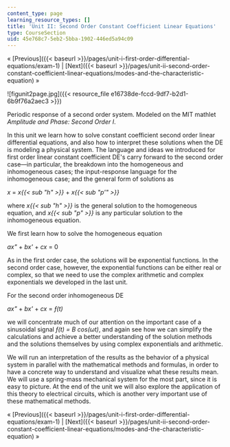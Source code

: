 ```yaml
---
content_type: page
learning_resource_types: []
title: 'Unit II: Second Order Constant Coefficient Linear Equations'
type: CourseSection
uid: 45e768c7-5eb2-5bba-1902-446ed5a94c09
---
```


« [Previous]({{< baseurl >}}/pages/unit-i-first-order-differential-equations/exam-1) | [Next]({{< baseurl >}}/pages/unit-ii-second-order-constant-coefficient-linear-equations/modes-and-the-characteristic-equation) »

![figunit2page.jpg]({{< resource_file e16738de-fccd-9df7-b2d1-6b9f76a2aec3 >}})

Periodic response of a second order system. Modeled on the MIT mathlet _Amplitude and Phase: Second Order I_.

In this unit we learn how to solve constant coefficient second order linear differential equations, and also how to interpret these solutions when the DE is modeling a physical system. The language and ideas we introduced for first order linear constant coefficient DE's carry forward to the second order case—in particular, the breakdown into the homogeneous and inhomogeneous cases; the input-response language for the inhomogeneous case; and the general form of solutions as

_x_ = _x{{< sub "h" >}}_ + _x{{< sub "p'" >}}_

where _x{{< sub "h" >}}_ is the general solution to the homogeneous equation, and _x{{< sub "p" >}}_ is any particular solution to the inhomogeneous equation.

We first learn how to solve the homogeneous equation

_ax"_ + _bx'_ + _cx_ = 0

As in the first order case, the solutions will be exponential functions. In the second order case, however, the exponential functions can be either real or complex, so that we need to use the complex arithmetic and complex exponentials we developed in the last unit.

For the second order inhomogeneous DE

_ax"_ + _bx'_ + _cx_ = _ƒ(t)_

we will concentrate much of our attention on the important case of a sinusoidal signal _ƒ(t) = B cos(ωt)_, and again see how we can simplify the calculations and achieve a better understanding of the solution methods and the solutions themselves by using complex exponentials and arithmetic.

We will run an interpretation of the results as the behavior of a physical system in parallel with the mathematical methods and formulas, in order to have a concrete way to understand and visualize what these results mean. We will use a spring-mass mechanical system for the most part, since it is easy to picture. At the end of the unit we will also explore the application of this theory to electrical circuits, which is another very important use of these mathematical methods.

« [Previous]({{< baseurl >}}/pages/unit-i-first-order-differential-equations/exam-1) | [Next]({{< baseurl >}}/pages/unit-ii-second-order-constant-coefficient-linear-equations/modes-and-the-characteristic-equation) »